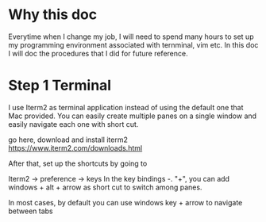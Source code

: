 # Why this doc
Everytime when I change my job, I will need to spend many hours to set up my programming environment associated with ternminal, vim etc. In this doc I will doc the procedures that I did for future reference.

# Step 1 Terminal
I use Iterm2 as terminal application instead of using the default one that Mac provided. You can easily create multiple panes on a single window and easily navigate each one with short cut.

go here, download and install iterm2 https://www.iterm2.com/downloads.html

After that, set up the shortcuts by going to 

Iterm2 -> preference -> keys 
In the key bindings -. "+", you can add windows + alt + arrow as short cut to switch among panes. 

In most cases, by default you can use windows key + arrow to navigate between tabs
